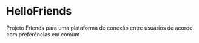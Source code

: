 # HelloFriends
Projeto Friends para uma plataforma de conexão entre usuários de acordo com preferências em comum
